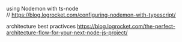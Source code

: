 using Nodemon with ts-node    
// https://blog.logrocket.com/configuring-nodemon-with-typescript/

architecture best practivces
https://blog.logrocket.com/the-perfect-architecture-flow-for-your-next-node-js-project/
